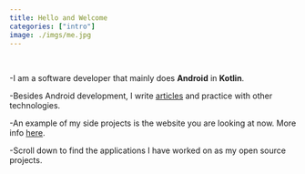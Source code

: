 ```yaml
---
title: Hello and Welcome
categories: ["intro"]
image: ./imgs/me.jpg
---
```

<p/>
&nbsp;

-I am a software developer that mainly does **Android** in **Kotlin**.

-Besides Android development, I write [articles](/blog/) and practice with other technologies.

-An example of my side projects is the website you are looking at now. More info [here](/projects/hugomatilla-com).

-Scroll down to find the applications I have worked on as my open source projects.


